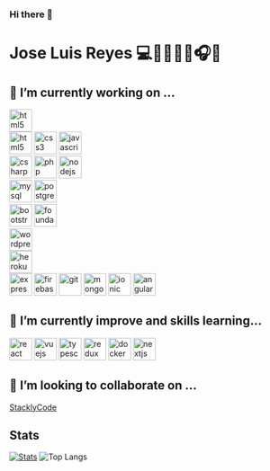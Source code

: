 ### Hi there 👋

# Jose Luis Reyes 💻👨‍👩‍👦‍👦🎧🤖

<!-- Skill -->

## 🔭 I’m currently working on ...
<p align="left">
   <img src="https://devicon.dev/devicon.git/icons/visualstudio/visualstudio-plain.svg" alt="html5" width="40" height="40" />
   
   <br>
   <img src="https://devicon.dev/devicon.git/icons/html5/html5-original.svg" alt="html5" width="40" height="40" />
   <img src="https://devicon.dev/devicon.git/icons/css3/css3-original.svg" alt="css3" width="40" height="40" />
   <img src="https://devicons.github.io/devicon/devicon.git/icons/javascript/javascript-original.svg" alt="javascript" width="40" height="40"/>
   <br>
   <img src="https://devicon.dev/devicon.git/icons/csharp/csharp-original.svg" alt="csharp" width="40" height="40" />
   <img src="https://devicon.dev/devicon.git/icons/php/php-original.svg" alt="php" width="40" height="40" />   
   <img src="https://devicon.dev/devicon.git/icons/nodejs/nodejs-original.svg" alt="nodejs" width="40" height="40"/>
   <br>
   <img src="https://devicon.dev/devicon.git/icons/mysql/mysql-original.svg" alt="mysql" width="40" height="40" />
   <img src="https://devicon.dev/devicon.git/icons/postgresql/postgresql-original.svg" alt="postgress" width="40" height="40" />
   <br>
   <img src="https://devicon.dev/devicon.git/icons/bootstrap/bootstrap-plain.svg" alt="bootstrap" width="40" height="40" />
   <img src="https://devicon.dev/devicon.git/icons/foundation/foundation-original.svg" alt="foundation" width="40" height="40" />
   <br>
   <img src="https://devicon.dev/devicon.git/icons/wordpress/wordpress-plain.svg" alt="wordpress" width="40" height="40" />
   <br>
   <img src="https://devicon.dev/devicon.git/icons/heroku/heroku-original.svg" alt="heroku" width="40" height="40" />   
   <br>
   <img src="https://devicons.github.io/devicon/devicon.git/icons/express/express-original-wordmark.svg" alt="express" width="40" height="40"/>
   <img src="https://www.vectorlogo.zone/logos/firebase/firebase-icon.svg" alt="firebase" width="40" height="40"/>
   <img src="https://www.vectorlogo.zone/logos/git-scm/git-scm-icon.svg" alt="git" width="40" height="40"/>
   <img src="https://devicons.github.io/devicon/devicon.git/icons/mongodb/mongodb-original-wordmark.svg" alt="mongodb" width="40" height="40"/>
   <img src="https://devicon.dev/devicon.git/icons/ionic/ionic-original.svg" alt="ionic" width="40" height="40" />
   <img src="https://devicon.dev/devicon.git/icons/angularjs/angularjs-original.svg" alt="angular" width="40" height="40" />
   
 </p>


##  🚀 I’m currently improve and skills learning...
<p align="left">
   <img src="https://devicons.github.io/devicon/devicon.git/icons/react/react-original-wordmark.svg" alt="react" width="40" height="40"/>
   <img src="https://devicon.dev/devicon.git/icons/vuejs/vuejs-original.svg" alt="vuejs" width="40" height="40"/>
   <img src="https://devicons.github.io/devicon/devicon.git/icons/typescript/typescript-original.svg" alt="typescript" width="40" height="40"/>
   <img src="https://devicon.dev/devicon.git/icons/redux/redux-original.svg" alt="redux" width="40" height="40"/>
   <img src="https://devicon.dev/devicon.git/icons/docker/docker-original.svg" alt="docker" width="40" height="40" />   
   <img src="https://cdn.worldvectorlogo.com/logos/nextjs-3.svg" alt="nextjs" width="40" height="40"/>
</p>

## 👯 I’m looking to collaborate on ...
<p align="left">
  <a href="https://github.com/orgs/StacklyCode">StacklyCode</a>
</p>

<!-- Stats -->

## Stats

[![Stats](https://github-readme-stats.vercel.app/api?username=joseluisroot)](https://github.com/anuraghazra/github-readme-stats)
![Top Langs](https://github-readme-stats.vercel.app/api/top-langs/?username=joseluisroot&layout=compact)

<!--
**joseluisroot/joseluisroot** is a ✨ _special_ ✨ repository because its `README.md` (this file) appears on your GitHub profile.

https://github-readme-stats.vercel.app/api?username=joseluisroot&bg_color=30,e96443,904e95&title_color=fff&text_color=fff

Here are some ideas to get you started:

- 🔭 I’m currently working on ...
-  ...
- 👯 I’m looking to collaborate on ...
- 🤔 I’m looking for help with ...
- 💬 Ask me about ...
- 📫 How to reach me: ...
- 😄 Pronouns: ...
- ⚡ Fun fact: ...
-->
